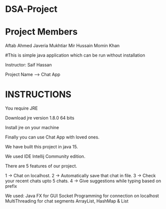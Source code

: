 # DSA-Project

# Project Members
Aftab Ahmed
Javeria Mukhtiar
Mir Hussain
Momin Khan

#This is simple java application which can be run without installation 


Instructor: Saif Hassan

Project Name --> Chat App

# INSTRUCTIONS

You require JRE 

Download jre version 1.8.0 64 bits

Install jre on your machine

Finally you can use Chat App with loved ones.

We have built this project in java 15.

We used IDE Intellij Community edition.

There are 5 features of our project.

1 -> Chat on localhost. 
2 -> Automatically save that chat in file. 
3 -> Check your recent chats upto 5 chats. 
4 -> Give suggestions while typing based on prefix

We used: 
Java FX for GUI
Socket Programming for connection on localhost
MultiThreading for chat segments
ArrayList, HashMap & List 
